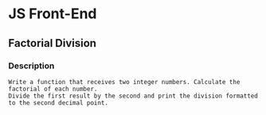 # JS Front-End

## Factorial Division

### Description
    Write a function that receives two integer numbers. Calculate the factorial of each number. 
    Divide the first result by the second and print the division formatted to the second decimal point.

    